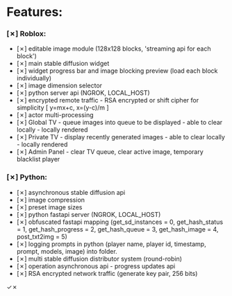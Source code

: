 
# Features:

### [✗] Roblox:
- [✗] editable image module (128x128 blocks, 'streaming api for each block')
- [✗] main stable diffusion widget
- [✗] widget progress bar and image blocking preview (load each block individually)
- [✗] image dimension selector
- [✗] python server api (NGROK, LOCAL_HOST)
- [✗] encrypted remote traffic - RSA encrypted or shift cipher for simplicity [ y=mx+c, x=(y-c)/m ]
- [✗] actor multi-processing
- [✗] Global TV - queue images into queue to be displayed - able to clear locally - locally rendered
- [✗] Private TV - display recently generated images - able to clear locally - locally rendered
- [✗] Admin Panel - clear TV queue, clear active image, temporary blacklist player

### [✗] Python:
- [✗] asynchronous stable diffusion api
- [✗] image compression
- [✗] preset image sizes
- [✗] python fastapi server (NGROK, LOCAL_HOST)
- [✗] obfuscated fastapi mapping (get_sd_instances = 0, get_hash_status = 1, get_hash_progress = 2, get_hash_queue = 3, get_hash_image = 4, post_txt2img = 5)
- [✗] logging prompts in python (player name, player id, timestamp, prompt, models, image) into folder.
- [✗] multi stable diffusion distributor system (round-robin)
- [✗] operation asynchronous api - progress updates api
- [✗] RSA encrypted network traffic (generate key pair, 256 bits)

✓✗
